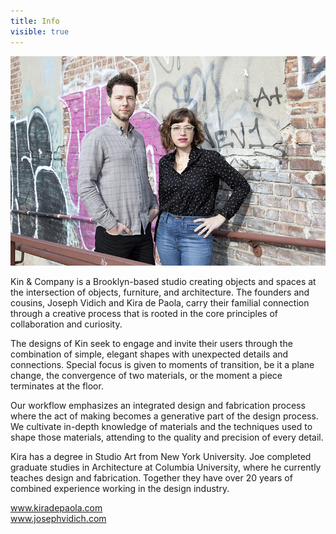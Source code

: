 ```yaml
---
title: Info
visible: true
---
```


![](joe-kira.jpg)

Kin & Company is a Brooklyn-based studio creating objects and spaces at the intersection of objects, furniture, and architecture. The founders and cousins, Joseph Vidich and Kira de Paola, carry their familial connection through a creative process that is rooted in the core principles of collaboration and curiosity.

The designs of Kin seek to engage and invite their users through the combination of simple, elegant shapes with unexpected details and connections. Special focus is given to moments of transition, be it a plane change, the convergence of two materials, or the moment a piece terminates at the floor.

Our workflow emphasizes an integrated design and fabrication process where the act of making becomes a generative part of the design process. We cultivate in-depth knowledge of materials and the techniques used to shape those materials, attending to the quality and precision of every detail. 
 
Kira has a degree in Studio Art from New York University. Joe completed graduate studies in Architecture at Columbia University, where he currently  teaches design and fabrication. Together they have over 20 years of combined experience working in the design industry.

<div class="center-url"><a target="_blank" href="http://www.kiradepaola.com/">www.kiradepaola.com</a></div>
<div class="center-url"><a target="_blank" href="http://josephvidich.com/">www.josephvidich.com</a>
</div>